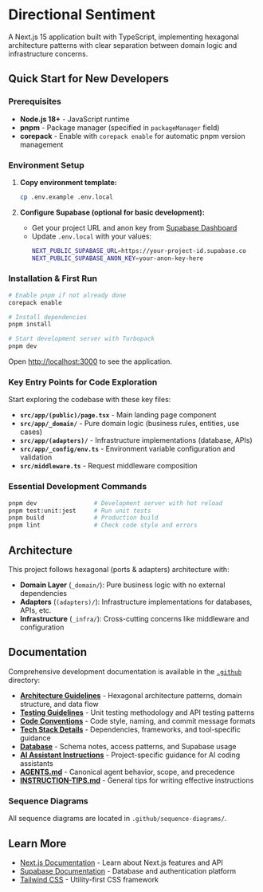 # Directional Sentiment

A Next.js 15 application built with TypeScript, implementing hexagonal architecture patterns with clear separation between domain logic and infrastructure concerns.

## Quick Start for New Developers

### Prerequisites

- **Node.js 18+** - JavaScript runtime
- **pnpm** - Package manager (specified in `packageManager` field)
- **corepack** - Enable with `corepack enable` for automatic pnpm version management

### Environment Setup

1. **Copy environment template:**

   ```bash
   cp .env.example .env.local
   ```

2. **Configure Supabase (optional for basic development):**
   - Get your project URL and anon key from [Supabase Dashboard](https://supabase.com/dashboard)
   - Update `.env.local` with your values:
     ```bash
     NEXT_PUBLIC_SUPABASE_URL=https://your-project-id.supabase.co
     NEXT_PUBLIC_SUPABASE_ANON_KEY=your-anon-key-here
     ```

### Installation & First Run

```bash
# Enable pnpm if not already done
corepack enable

# Install dependencies
pnpm install

# Start development server with Turbopack
pnpm dev
```

Open [http://localhost:3000](http://localhost:3000) to see the application.

### Key Entry Points for Code Exploration

Start exploring the codebase with these key files:

- **`src/app/(public)/page.tsx`** - Main landing page component
- **`src/app/_domain/`** - Pure domain logic (business rules, entities, use cases)
- **`src/app/(adapters)/`** - Infrastructure implementations (database, APIs)
- **`src/app/_config/env.ts`** - Environment variable configuration and validation
- **`src/middleware.ts`** - Request middleware composition

### Essential Development Commands

```bash
pnpm dev                # Development server with hot reload
pnpm test:unit:jest     # Run unit tests
pnpm build              # Production build
pnpm lint               # Check code style and errors
```

## Architecture

This project follows hexagonal (ports & adapters) architecture with:

- **Domain Layer** (`_domain/`): Pure business logic with no external dependencies
- **Adapters** (`(adapters)/`): Infrastructure implementations for databases, APIs, etc.
- **Infrastructure** (`_infra/`): Cross-cutting concerns like middleware and configuration

## Documentation

Comprehensive development documentation is available in the [`.github`](.github/) directory:

- **[Architecture Guidelines](.github/architecture.md)** - Hexagonal architecture patterns, domain structure, and data flow
- **[Testing Guidelines](.github/testing.md)** - Unit testing methodology and API testing patterns
- **[Code Conventions](.github/conventions.md)** - Code style, naming, and commit message formats
- **[Tech Stack Details](.github/tech-stack.md)** - Dependencies, frameworks, and tool-specific guidance
- **[Database](.github/database.md)** - Schema notes, access patterns, and Supabase usage
- **[AI Assistant Instructions](.github/copilot-instructions.md)** - Project-specific guidance for AI coding assistants
- **[AGENTS.md](AGENTS.md)** - Canonical agent behavior, scope, and precedence
- **[INSTRUCTION-TIPS.md](INSTRUCTION-TIPS.md)** - General tips for writing effective instructions

### Sequence Diagrams

All sequence diagrams are located in `.github/sequence-diagrams/`.

## Learn More

- [Next.js Documentation](https://nextjs.org/docs) - Learn about Next.js features and API
- [Supabase Documentation](https://supabase.com/docs) - Database and authentication platform
- [Tailwind CSS](https://tailwindcss.com/docs) - Utility-first CSS framework
